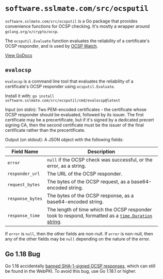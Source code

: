 # `software.sslmate.com/src/ocsputil`

`software.sslmate.com/src/ocsputil` is a Go package that provides convenience functions for OCSP checking.  It's mostly a wrapper around `golang.org/x/crypto/ocsp`.

The `ocsputil.Evaluate` function evaluates the reliability of a certificate's OCSP responder, and is used by [OCSP Watch](https://sslmate.com/labs/ocsp_watch).

[View GoDocs](https://pkg.go.dev/software.sslmate.com/src/ocsputil)

## `evalocsp`

`evalocsp` is a command line tool that evaluates the reliability of a certificate's OCSP responder using `ocsputil.Evaluate`.

Install it with: `go install software.sslmate.com/src/ocsputil/cmd/evalocsp@latest`

Input (on stdin): Two PEM-encoded certificates - the certificate whose OCSP responder should be evaluated, followed by its issuer.  The first certificate may be a precertificate, but if it's signed by a dedicated precert signing CA, then the second certificate must be the issuer of the final certificate rather than the precertificate.

Output (on stdout): A JSON object with the following fields:

| Field Name       | Description |
| ---------------- | ----------- |
| `error`          | `null` if the OCSP check was successful, or the error, as a string. |
| `responder_url`  | The URL of the OCSP responder. |
| `request_bytes`  | The bytes of the OCSP request, as a base64-encoded string. |
| `response_bytes` | The bytes of the OCSP response, as a base64-encoded string. |
| `response_time`  | The length of time which the OCSP responder took to respond, formatted as a [`time.Duration` string](https://pkg.go.dev/time#Duration.String). |

If `error` is `null`, then the other fields are non-null.  If `error` is non-null, then any of the other fields may be `null` depending on the nature of the error.

## Go 1.18 Bug

Go 1.18 accidentally [banned SHA-1-signed OCSP responses](https://github.com/golang/go/issues/41682#issuecomment-1072695832), which can still be found in the WebPKI.  To avoid this bug, use Go 1.18.1 or higher.
